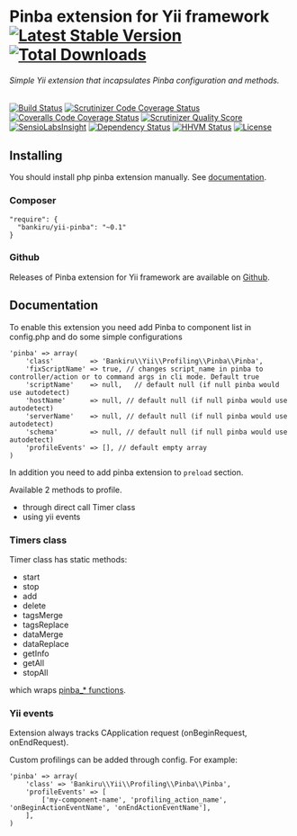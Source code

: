 # Pinba extension for Yii framework [![Latest Stable Version](https://img.shields.io/packagist/v/bankiru/yii-pinba.svg?style=flat-square)](https://packagist.org/packages/bankiru/yii-pinba) [![Total Downloads](https://img.shields.io/packagist/dt/bankiru/yii-pinba.svg?style=flat-square)](https://packagist.org/packages/bankiru/yii-pinba)

###### Simple Yii extension that incapsulates Pinba configuration and methods.

[![Build Status](https://img.shields.io/travis/bankiru/yii-pinba.svg?style=flat-square)](https://travis-ci.org/bankiru/yii-pinba)
[![Scrutinizer Code Coverage Status](https://img.shields.io/scrutinizer/coverage/g/bankiru/yii-pinba.svg?style=flat-square)](https://scrutinizer-ci.com/g/bankiru/yii-pinba/)
[![Coveralls Code Coverage Status](https://img.shields.io/coveralls/bankiru/yii-pinba.svg?style=flat-square)](https://coveralls.io/r/bankiru/yii-pinba)
[![Scrutinizer Quality Score](https://img.shields.io/scrutinizer/g/bankiru/yii-pinba.svg?style=flat-square)](https://scrutinizer-ci.com/g/bankiru/yii-pinba/)
[![SensioLabsInsight](https://img.shields.io/sensiolabs/i/205a11b0-0b5b-41b4-8868-0f158bf04244.svg?style=flat-square)](https://insight.sensiolabs.com/projects/205a11b0-0b5b-41b4-8868-0f158bf04244)
[![Dependency Status](https://www.versioneye.com/user/projects/5539faeb1d2989bdd500006b/badge.svg?style=flat-square)](https://www.versioneye.com/user/projects/5539faeb1d2989bdd500006b)
[![HHVM Status](https://img.shields.io/hhvm/bankiru/yii-pinba.svg?style=flat-square)](http://hhvm.h4cc.de/package/bankiru/yii-pinba)
[![License](https://img.shields.io/packagist/l/bankiru/yii-pinba.svg?style=flat-square)](https://packagist.org/packages/bankiru/yii-pinba)

## Installing

You should install php pinba extension manually. See [documentation](https://github.com/tony2001/pinba_engine/wiki/Installation#Pinba_extension_installation).

### Composer

```
"require": {
  "bankiru/yii-pinba": "~0.1"
}
```

### Github

Releases of Pinba extension for Yii framework are available on [Github](https://github.com/bankiru/yii-pinba).


## Documentation

To enable this extension you need add Pinba to component list in config.php and do some simple configurations

```
'pinba' => array(
    'class'         => 'Bankiru\\Yii\\Profiling\\Pinba\\Pinba',
    'fixScriptName' => true, // changes script_name in pinba to controller/action or to command args in cli mode. Default true
    'scriptName'    => null,   // default null (if null pinba would use autodetect)
    'hostName'      => null, // default null (if null pinba would use autodetect)
    'serverName'    => null, // default null (if null pinba would use autodetect)
    'schema'        => null, // default null (if null pinba would use autodetect)
    'profileEvents' => [], // default empty array
)
```

In addition you need to add pinba extension to `preload` section.

Available 2 methods to profile.

* through direct call Timer class
* using yii events

### Timers class

Timer class has static methods:

* start
* stop
* add
* delete
* tagsMerge
* tagsReplace
* dataMerge
* dataReplace
* getInfo
* getAll
* stopAll

which wraps [pinba_* functions](https://github.com/tony2001/pinba_engine/wiki/PHP-extension).

### Yii events

Extension always tracks CApplication request (onBeginRequest, onEndRequest).

Custom profilings can be added through config. For example:

```
'pinba' => array(
    'class' => 'Bankiru\\Yii\\Profiling\\Pinba\\Pinba',
    'profileEvents' => [
        ['my-component-name', 'profiling_action_name', 'onBeginActionEventName', 'onEndActionEventName'],
    ],
)
```